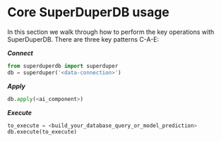 # Core SuperDuperDB usage

In this section we walk through how to perform the key operations with SuperDuperDB.
There are three key patterns C-A-E:

***Connect***

```python
from superduperdb import superduper
db = superduper('<data-connection>')
```

***Apply***

```python
db.apply(<ai_component>)
```

***Execute***

```python
to_execute = <build_your_database_query_or_model_prediction>
db.execute(to_execute)
```
